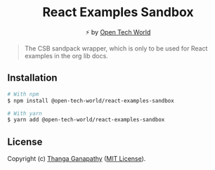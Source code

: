<div align="center">

# React Examples Sandbox

⚡ by [Open Tech World](https://open-tech-world.pages.dev/)

</div>


> The CSB sandpack wrapper, which is only to be used for React examples in the org lib docs.

## Installation

```bash
# With npm
$ npm install @open-tech-world/react-examples-sandbox

# With yarn
$ yarn add @open-tech-world/react-examples-sandbox
```


## License

Copyright (c) [Thanga Ganapathy](https://github.com/Thanga-Ganapathy) ([MIT License](./LICENSE)).